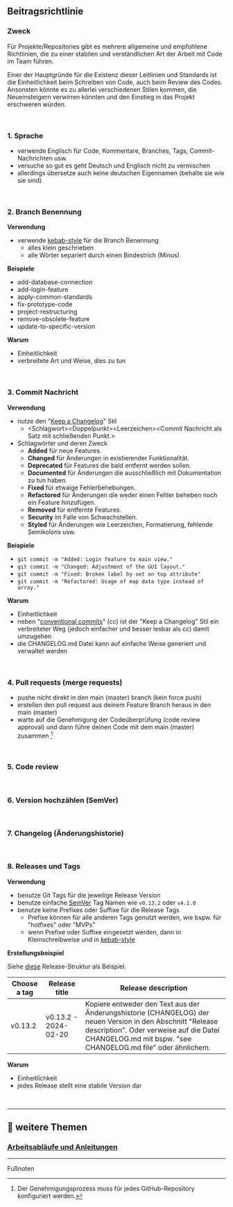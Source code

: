 ## Beitragsrichtlinie

### Zweck

Für Projekte/Repositories gibt es mehrere allgemeine und empfohlene Richtlinien, die zu einer stabilen und verständlichen Art der Arbeit mit Code im Team führen.

Einer der Hauptgründe für die Existenz dieser Leitlinien und Standards ist die Einheitlichkeit beim Schreiben von Code, auch beim Review des Codes. Ansonsten könnte es zu allerlei verschiedenen Stilen kommen, die Neueinsteigern verwirren könnten und den Einstieg in das Projekt erschweren würden.

<br>

### 1. Sprache

- verwende Englisch für Code, Kommentare, Branches, Tags, Commit-Nachrichten usw.
- versuche so gut es geht Deutsch und Englisch nicht zu vermischen
- allerdings übersetze auch keine deutschen Eigennamen (behalte sie wie sie sind)

<br>

### 2. Branch Benennung

**Verwendung**

- verwende [kebab-style](/docs/en/case-styles.md) für die Branch Benennung
  - alles klein geschrieben
  - alle Wörter separiert durch einen Bindestrich (Minus)

**Beispiele**

- add-database-connection
- add-login-feature
- apply-common-standards
- fix-prototype-code
- project-restructuring
- remove-obsolete-feature
- update-to-specific-version

**Warum**

- Einheitlichkeit
- verbreitete Art und Weise, dies zu tun

<br>

### 3. Commit Nachricht

**Verwendung**

- nutze den "[Keep a Changelog](https://keepachangelog.com/de/1.1.0/)" Stil
  - \<Schlagwort\>\<Doppelpunkt\>\<Leerzeichen\>\<Commit Nachricht als Satz mit schließenden Punkt.\>
- Schlagwörter und deren Zweck
  - **Added** für neue Features.
  - **Changed** für Änderungen in existierender Funktionalität.
  - **Deprecated** für Features die bald entfernt werden sollen.
  - **Documented** für Änderungen die ausschließlich mit Dokumentation zu tun haben.
  - **Fixed** für etwaige Fehlerbehebungen.
  - **Refactored** für Änderungen die weder einen Fehler beheben noch ein Feature hinzufügen.
  - **Removed** für entfernte Features.
  - **Security** im Falle von Schwachstellen.
  - **Styled** für Änderungen wie Leerzeichen, Formatierung, fehlende Semikolons usw.

**Beispiele**

- `git commit -m "Added: Login feature to main view."`
- `git commit -m "Changed: Adjustment of the GUI layout."`
- `git commit -m "Fixed: Broken label by set on top attribute"`
- `git commit -m "Refactored: Usage of map data type instead of array."`

**Warum**

- Einheitlichkeit
- neben "[conventional commits](https://www.conventionalcommits.org/de/v1.0.0/)" (cc) ist der "Keep a Changelog" Stil ein verbreiteter Weg (jedoch einfacher und besser lesbar als cc) damit umzugehen
- die CHANGELOG.md Datei kann auf einfache Weise generiert und verwaltet werden

<br>

### 4. Pull requests (merge requests)

- pushe nicht direkt in den main (master) branch (kein force push)
- erstellen den pull request aus deinem Feature Branch heraus in den main (master)
- warte auf die Genehmigung der Codeüberprüfung (code review approval) und dann führe deinen Code mit dem main (master) zusammen [^1]

<br>

### 5. Code review

<br>

### 6. Version hochzählen (SemVer)

<br>

### 7. Changelog (Änderungshistorie)

<br>

### 8. Releases und Tags

**Verwendung**

- benutze Git Tags für die jeweilige Release Version
- benutze einfache [SemVer](https://semver.org/lang/de/) Tag Namen wie `v0.13.2` oder `v4.1.0`
- benutze keine Prefixes oder Suffixe für die Release Tags
  - Prefixe können für alle anderen Tags genutzt werden, wie bspw. für "hotfixes" oder "MVPs"
  - wenn Prefixe oder Suffixe eingesetzt werden, dann in Kleinschreibweise und in [kebab-style](/docs/en/case-styles.md)

**Erstellungsbeispiel**

Siehe [diese](https://github.com/Sven-Seyfert/au3webdriver-boilerplate/releases) Release-Struktur als Beispiel.

| Choose a tag | Release title | Release description |
| --- | --- | --- |
| v0.13.2 | v0.13.2 - 2024-02-20 | Kopiere entweder den Text aus der Änderungshistorie (CHANGELOG) der neuen Version in den Abschnitt "Release description". Oder verweise auf die Datei CHANGELOG.md mit bspw. "see CHANGELOG.md file" oder ähnlichem. |

**Warum**

- Einheitlichkeit
- jedes Release stellt eine stabile Version dar

<br>

---

## 🔗 weitere Themen

### [Arbeitsabläufe und Anleitungen](/docs/de/workflows-how-tos.md)

---

Fußnoten
[^1]: Der Genehmigungsprozess muss für jedes GitHub-Repository konfiguriert werden.
